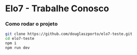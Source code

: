 # Elo7 - Trabalhe Conosco

### Como rodar o projeto
```bash
git clone https://github.com/douglaszporto/elo7-teste.git
cd elo7-teste
npm i
npm run dev
```